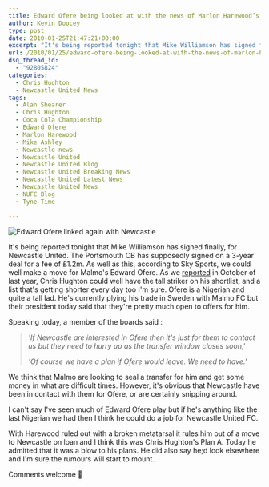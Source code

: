 ```yaml
---
title: Edward Ofere being looked at with the news of Marlon Harewood’s broken foot
author: Kevin Doocey
type: post
date: 2010-01-25T21:47:21+00:00
excerpt: "It's being reported tonight that Mike Williamson has signed finally.."
url: /2010/01/25/edward-ofere-being-looked-at-with-the-news-of-marlon-harewoods-broken-foot/
dsq_thread_id:
  - "92805824"
categories:
  - Chris Hughton
  - Newcastle United News
tags:
  - Alan Shearer
  - Chris Hughton
  - Coca Cola Championship
  - Edward Ofere
  - Marlon Harewood
  - Mike Ashley
  - Newcastle news
  - Newcastle United
  - Newcastle United Blog
  - Newcastle United Breaking News
  - Newcastle United Latest News
  - Newcastle United News
  - NUFC Blog
  - Tyne Time

---
```

![Edward Ofere linked again with Newcastle](http://www.lemeilleurdupsg.com/images/news/image/Transfert/edward_ofere_1030854l.jpg "Ofere - Hughton is supposedly chasing him after Harewood's injury")

It's being reported tonight that Mike Williamson has signed finally, for Newcastle United. The Portsmouth CB has supposedly signed on a 3-year deal for a fee of £1.2m. As well as this, according to Sky Sports, we could well make a move for Malmo's Edward Ofere. As we [reported](https://www.tynetime.com/2009/10/09/toon-readying-ofere-for-nigerian/ "reported") in October of last year, Chris Hughton could well have the tall striker on his shortlist, and a list that's  getting shorter every day too I'm sure. Ofere is a Nigerian and quite a tall lad. He's currently plying his trade in Sweden with Malmo FC but their president today said that they're pretty much open to offers for him.

Speaking today, a member of the boards said :

> _'If Newcastle are interested in Ofere then it's just for them to contact us but they need to hurry up as the transfer window closes soon,'_
>
> _'Of course we have a plan if Ofere would leave. We need to have.'_

We think that Malmo are looking to seal a transfer for him and get some money in what are difficult times. However, it's obvious that Newcastle have been in contact with them for Ofere, or are certainly snipping around.

I can't say I've seen much of Edward Ofere play but if he's anything like the last Nigerian we had then I think he could do a job for Newcastle United FC.

With Harewood ruled out with a broken metatarsal it rules him out of a move to Newcastle on loan and I think this was Chris Hughton's Plan A. Today he admitted that it was a blow to his plans. He did also say he;d look elsewhere and I'm sure the rumours will start to mount.

Comments welcome 🙂
